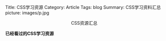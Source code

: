 Title: CSS学习资源
Category: Article
Tags: blog
Summary: CSS学习资料汇总
picture: images/p.jpg


<center>CSS资源汇总</center>

**已经看过的CSS学习资源**


 